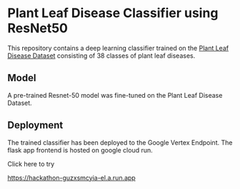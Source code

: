 # Plant Leaf Disease Classifier using ResNet50

This repository contains a deep learning classifier trained on the [Plant Leaf Disease Dataset](https://www.kaggle.com/datasets/vipoooool/new-plant-diseases-dataset) consisting of 38 classes of plant leaf diseases. 

## Model 

A pre-trained Resnet-50 model was fine-tuned on the Plant Leaf Disease Dataset.

## Deployment

The trained classifier has been deployed to the Google Vertex Endpoint. The flask app frontend is hosted on google cloud run.

Click here to try

https://hackathon-guzxsmcyia-el.a.run.app
